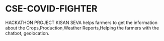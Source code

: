 # CSE-COVID-FIGHTER
HACKATHON PROJECT
KISAN SEVA helps farmers to get the information about the Crops,Production,Weather Reports,Helping the farmers with the chatbot,
geolocation.

